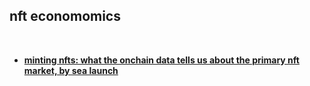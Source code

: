 ## nft economomics

<br>

* **[minting nfts: what the onchain data tells us about the primary nft market, by sea launch](https://sealaunch.substack.com/p/minting-nfts-what-the-onchain-data)**
